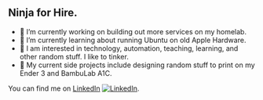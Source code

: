 ## Ninja for Hire.
- 🔭 I’m currently working on building out more services on my homelab.
- 🌱 I’m currently learning about running Ubuntu on old Apple Hardware. 
- 🎈 I am interested in technology, automation, teaching, learning, and other random stuff. I like to tinker.
- 🏓 My current side projects include designing random stuff to print on my Ender 3 and BambuLab A1C. 

<!-- Actual text -->
You can find me on [LinkedIn][1] [![LinkedIn][1.1]][1].

<!-- Icons -->
[1.1]: https://raw.githubusercontent.com/MartinHeinz/MartinHeinz/master/linkedin-3-16.png (LinkedIn icon without padding)

<!-- Links to your social media accounts -->
[1]: https://www.linkedin.com/in/lan-pham-79299159/
